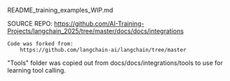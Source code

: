 README_training_examples_WIP.md

SOURCE REPO: 
    https://github.com/AI-Training-Projects/langchain_2025/tree/master/docs/docs/integrations

    Code was forked from:
        https://github.com/langchain-ai/langchain/tree/master

"Tools" folder was copied out from docs/docs/integrations/tools to use for learning tool calling. 

